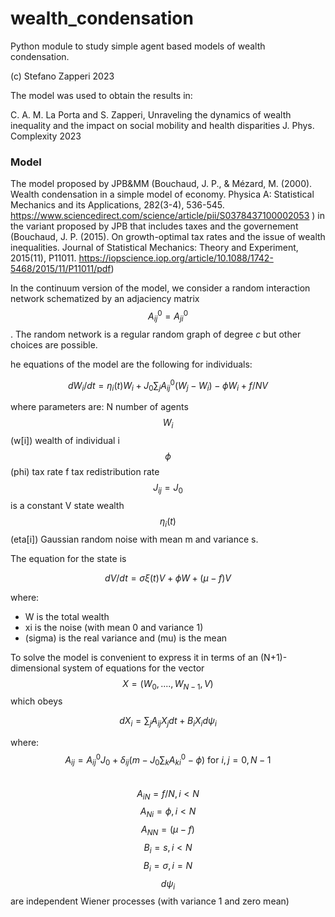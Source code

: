 # wealth_condensation
Python module to study simple agent based models of wealth condensation. 

(c) Stefano Zapperi 2023

The model was used to obtain the results in:

C. A. M. La Porta and S. Zapperi, 
Unraveling the dynamics of wealth inequality and the impact on social mobility and health disparities
J. Phys. Complexity 2023

### Model
The model proposed by JPB&MM (Bouchaud, J. P., & Mézard, M. (2000). Wealth condensation in a simple model of economy. Physica A: Statistical Mechanics and its Applications, 282(3-4), 536-545. https://www.sciencedirect.com/science/article/pii/S0378437100002053 ) in the variant proposed by JPB that includes taxes and the governement (Bouchaud, J. P. (2015). On growth-optimal tax rates and the issue of wealth inequalities. Journal of Statistical Mechanics: Theory and Experiment, 2015(11), P11011. https://iopscience.iop.org/article/10.1088/1742-5468/2015/11/P11011/pdf)

In the continuum version of the model, we consider a random interaction network schematized by an adjaciency matrix $$A^0_{ij}=A^0_{ji}$$.
The random network is a regular random graph of degree $c$ but other choices are possible.

he equations of the model are the following for individuals:

$$ dW_i/dt = \eta_i(t) W_i + J_0\sum_j A^0_{ij}(W_j -W_i) - \phi W_i + f/N V$$

where parameters are: 
N number of agents
$$W_i$$ (w[i]) wealth of individual i
$$\phi$$ (phi) tax rate
f tax redistribution rate
$$J_{ij}=J_0$$ is a constant
V state wealth
$$\eta_i(t)$$ (eta[i]) Gaussian random noise with mean m and variance s.

The equation for the state is

$$dV/dt =  \sigma  \xi(t)  V + \phi W + (\mu-f)V$$

where:
- W is the total wealth
- xi is the noise (with mean 0 and variance 1)
- (sigma) is the real variance and  (mu) is the mean

To solve the model is convenient to express it in terms of an 
(N+1)-dimensional system of equations for the vector 
$$X = (W_0, ...., W_{N-1}, V)$$
which obeys

$$dX_i = \sum_j A_{ij} X_j dt + B_i X_i d\psi_i$$

where:
$$A_{ij} = A^0_{ij}J_0 + \delta_{ij} (m-J_0\sum_k A^0_{ki} -\phi)  \mbox{ for } i,j=0,N-1$$   
$$A_{iN}=f/N, i<N$$ 
$$A_{Ni}=\phi, i<N$$
$$A_{NN}=(\mu-f)$$
$$B_i = s,  i<N$$
$$B_i=\sigma, i=N$$
$$d\psi_i$$ are independent Wiener processes (with variance 1 and zero mean)
